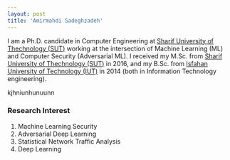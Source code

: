 ```yaml
---
layout: post
title: 'Amirmahdi Sadeghzadeh'
---
```


I am a Ph.D. candidate in Computer Engineering at [Sharif University of Thechnology (SUT)](http://www.en.sharif.edu/) working at the intersection of Machine Learning (ML) and Computer Security (Adversarial ML). I received my M.Sc. from [Sharif University of Thechnology (SUT)](http://www.en.sharif.edu/) in 2016, and my B.Sc. from [Isfahan University of Technology (IUT)](https://www.iut.ac.ir/en) in 2014 (both in Information Technology engineering).


kjhniunhunuunn

### Research Interest
1.	Machine Learning Security
2.	Adversarial Deep Learning
3.	Statistical Network Traffic Analysis
4.  Deep Learning
